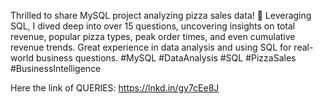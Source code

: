 Thrilled to share MySQL project analyzing pizza sales data! 🍕 Leveraging SQL, I dived deep into over 15 questions, uncovering insights on total revenue, popular pizza types, peak order times, and even cumulative revenue trends. Great experience in data analysis and using SQL for real-world business questions. 
#MySQL #DataAnalysis #SQL #PizzaSales #BusinessIntelligence

Here the link of QUERIES:
https://lnkd.in/gy7cEe8J
